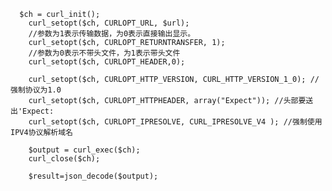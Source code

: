       
      $ch = curl_init();
    	curl_setopt($ch, CURLOPT_URL, $url);
    	//参数为1表示传输数据，为0表示直接输出显示。
    	curl_setopt($ch, CURLOPT_RETURNTRANSFER, 1);
    	//参数为0表示不带头文件，为1表示带头文件
    	curl_setopt($ch, CURLOPT_HEADER,0);
    	
        curl_setopt($ch, CURLOPT_HTTP_VERSION, CURL_HTTP_VERSION_1_0); //强制协议为1.0
        curl_setopt($ch, CURLOPT_HTTPHEADER, array("Expect")); //头部要送出'Expect: 
        curl_setopt($ch, CURLOPT_IPRESOLVE, CURL_IPRESOLVE_V4 ); //强制使用IPV4协议解析域名

    	$output = curl_exec($ch);
    	curl_close($ch);
    	 
    	$result=json_decode($output);
